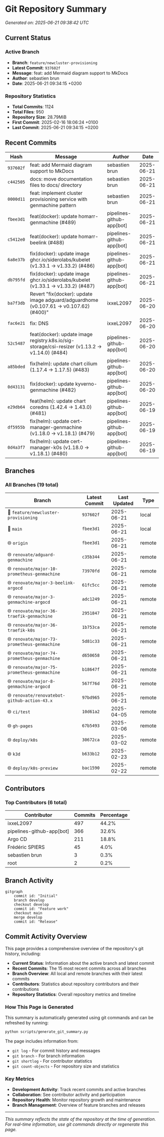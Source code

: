# Git Repository Summary

*Generated on: 2025-06-21 09:38:42 UTC*

## Current Status

### Active Branch
- **Branch**: `feature/newcluster-provisioning`
- **Latest Commit**: `937602f`
- **Message**: feat: add Mermaid diagram support to MkDocs
- **Author**: sebastien brun
- **Date**: 2025-06-21 09:34:15 +0200

### Repository Statistics
- **Total Commits**: 1124
- **Total Files**: 950
- **Repository Size**: 28.79MiB
- **First Commit**: 2025-02-16 18:06:24 +0100
- **Last Commit**: 2025-06-21 09:34:15 +0200

## Recent Commits

| Hash | Message | Author | Date |
|------|---------|--------|------|
| `937602f` | feat: add Mermaid diagram support to MkDocs | sebastien brun | 2025-06-21 |
| `c442505` | docs: move documentation files to docs/ directory | sebastien brun | 2025-06-21 |
| `0000d11` | feat: implement cluster provisioning service with genmachine pattern | sebastien brun | 2025-06-21 |
| `fbee3d1` | feat(docker): update homarr-genmachine (#489) | pipelines-github-app[bot] | 2025-06-21 |
| `c5412e0` | feat(docker): update homarr-beelink (#488) | pipelines-github-app[bot] | 2025-06-21 |
| `6a8e37b` | fix(docker): update image ghcr.io/siderolabs/kubelet (v1.33.1 → v1.33.2) (#486) | pipelines-github-app[bot] | 2025-06-21 |
| `db795fd` | fix(docker): update image ghcr.io/siderolabs/kubelet (v1.33.1 → v1.33.2) (#487) | pipelines-github-app[bot] | 2025-06-21 |
| `ba7f3db` | Revert "fix(docker): update image adguard/adguardhome (v0.107.61 → v0.107.62) (#400)" | ixxeL2097 | 2025-06-20 |
| `fac6e21` | fix: DNS | ixxeL2097 | 2025-06-20 |
| `52c5487` | feat(docker): update image registry.k8s.io/sig-storage/csi-resizer (v1.13.2 → v1.14.0) (#484) | pipelines-github-app[bot] | 2025-06-20 |
| `a85bded` | fix(helm): update chart cilium (1.17.4 → 1.17.5) (#483) | pipelines-github-app[bot] | 2025-06-20 |
| `0d43131` | fix(docker): update kyverno-genmachine (#482) | pipelines-github-app[bot] | 2025-06-20 |
| `e29db64` | feat(helm): update chart coredns (1.42.4 → 1.43.0) (#481) | pipelines-github-app[bot] | 2025-06-19 |
| `df5955b` | fix(helm): update cert-manager-genmachine (v1.18.0 → v1.18.1) (#479) | pipelines-github-app[bot] | 2025-06-19 |
| `0d4a3f7` | fix(helm): update cert-manager-k0s (v1.18.0 → v1.18.1) (#480) | pipelines-github-app[bot] | 2025-06-19 |

## Branches

### All Branches (19 total)

| Branch | Latest Commit | Last Updated | Type |
|--------|---------------|--------------|------|
| 🌿 `feature/newcluster-provisioning` | `937602f` | 2025-06-21 | local |
| 🌿 `main` | `fbee3d1` | 2025-06-21 | local |
| 🌐 `origin` | `fbee3d1` | 2025-06-21 | remote |
| 🌐 `renovate/adguard-genmachine` | `c35b344` | 2025-06-21 | remote |
| 🌐 `renovate/major-10-prometheus-genmachine` | `73970fd` | 2025-06-21 | remote |
| 🌐 `renovate/major-3-beelink-argocd` | `61fc5cc` | 2025-06-21 | remote |
| 🌐 `renovate/major-3-genmachine-argocd` | `adc1249` | 2025-06-21 | remote |
| 🌐 `renovate/major-36-traefik-genmachine` | `2951847` | 2025-06-21 | remote |
| 🌐 `renovate/major-36-traefik-k0s` | `1b753ca` | 2025-06-21 | remote |
| 🌐 `renovate/major-73-prometheus-genmachine` | `5d81c33` | 2025-06-21 | remote |
| 🌐 `renovate/major-74-prometheus-genmachine` | `d650658` | 2025-06-21 | remote |
| 🌐 `renovate/major-75-prometheus-genmachine` | `b18647f` | 2025-06-21 | remote |
| 🌐 `renovate/major-8-genmachine-argocd` | `567f76d` | 2025-06-21 | remote |
| 🌐 `renovate/renovatebot-github-action-43.x` | `97bd965` | 2025-06-21 | remote |
| 🌐 `ci/test` | `10d61a2` | 2025-04-05 | remote |
| 🌐 `gh-pages` | `67b5493` | 2025-03-06 | remote |
| 🌐 `deploy/k0s` | `30672ca` | 2025-03-02 | remote |
| 🌐 `k3d` | `b633b12` | 2025-02-23 | remote |
| 🌐 `deploy/k0s-preview` | `bac1590` | 2025-02-22 | remote |

## Contributors

### Top Contributors (6 total)

| Contributor | Commits | Percentage |
|-------------|---------|------------|
| ixxeL2097 | 497 | 44.2% |
| pipelines-github-app[bot] | 366 | 32.6% |
| Argo CD | 211 | 18.8% |
| Frédéric SPIERS | 45 | 4.0% |
| sebastien brun | 3 | 0.3% |
| root | 2 | 0.2% |

## Branch Activity

```mermaid
gitgraph
    commit id: "Initial"
    branch develop
    checkout develop
    commit id: "Feature work"
    checkout main
    merge develop
    commit id: "Release"
```

## Commit Activity Overview

This page provides a comprehensive overview of the repository's git history, including:

- **Current Status**: Information about the active branch and latest commit
- **Recent Commits**: The 15 most recent commits across all branches
- **Branch Overview**: All local and remote branches with their latest commits
- **Contributors**: Statistics about repository contributors and their contributions
- **Repository Statistics**: Overall repository metrics and timeline

### How This Page is Generated

This summary is automatically generated using git commands and can be refreshed by running:

```bash
python scripts/generate_git_summary.py
```

The page includes information from:
- `git log` - For commit history and messages
- `git branch` - For branch information
- `git shortlog` - For contributor statistics
- `git count-objects` - For repository size and statistics

### Key Metrics

- **Development Activity**: Track recent commits and active branches
- **Collaboration**: See contributor activity and participation
- **Repository Health**: Monitor repository growth and maintenance
- **Branch Management**: Overview of feature branches and releases

---

*This summary reflects the state of the repository at the time of generation. For real-time information, use git commands directly or regenerate this page.*
